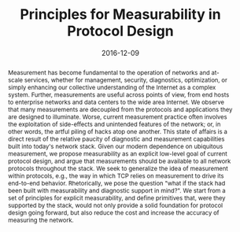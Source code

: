 ---
title: Principles for Measurability in Protocol Design
authors:
  - M. Allman
  - R. Beverly
  - B. Trammell
publication: ArXiV 1612.02902 
date: 2016-12-09
abstract: Measurement has become fundamental to the operation of networks and at-scale services, whether for management, security, diagnostics, optimization, or simply enhancing our collective understanding of the Internet as a complex system. Further, measurements are useful across points of view, from end hosts to enterprise networks and data centers to the wide area Internet. We observe that many measurements are decoupled from the protocols and applications they are designed to illuminate. Worse, current measurement practice often involves the exploitation of side-effects and unintended features of the network; or, in other words, the artful piling of hacks atop one another. This state of affairs is a direct result of the relative paucity of diagnostic and measurement capabilities built into today's network stack.  Given our modern dependence on ubiquitous measurement, we propose measurability as an explicit low-level goal of current protocol design, and argue that measurements should be available to all network protocols throughout the stack. We seek to generalize the idea of measurement within protocols, e.g., the way in which TCP relies on measurement to drive its end-to-end behavior. Rhetorically, we pose the question "what if the stack had been built with measurability and diagnostic support in mind?". We start from a set of principles for explicit measurability, and define primitives that, were they supported by the stack, would not only provide a solid foundation for protocol design going forward, but also reduce the cost and increase the accuracy of measuring the network.
abstract_short: We seek to generalize the idea of measurement within protocols, e.g., the way in which TCP relies on measurement to drive its end-to-end behavior. Rhetorically, we pose the question "what if the stack had been built with measurability and diagnostic support in mind?". We start from a set of principles for explicit measurability, and define primitives that, were they supported by the stack, would not only provide a solid foundation for protocol design going forward, but also reduce the cost and increase the accuracy of measuring the network.
math: false
selected: true
image: 
image_preview:
url_pdf: https://arxiv.org/pdf/1612.02902v1
---